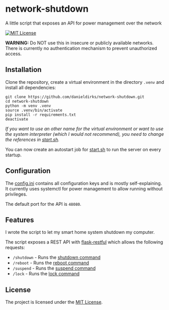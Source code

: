 # network-shutdown

A little script that exposes an API for power management over the network

[![MIT License](https://img.shields.io/github/license/danieldirks/network-shutdown.svg)](LICENSE)

**WARNING:** Do NOT use this in insecure or publicly available networks. There is currently no authentication mechanism to prevent unauthorized access.

## Installation

Clone the repository, create a virtual environment in the directory `.venv` and install all dependencies:

```
git clone https://github.com/danieldirks/network-shutdown.git
cd network-shutdown
python -m venv .venv
source .venv/bin/activate
pip install -r requirements.txt
deactivate
```

*If you want to use an other name for the virtual environment or want to use the system interpreter (which I would not recommend), you need to change the references in [start.sh](start.sh).*

You can now create an autostart job for [start.sh](start.sh) to run the server on every startup.

## Configuration

The [config.ini](config.ini) contains all configuration keys and is mostly self-explaining. It currently uses systemctl for power management to allow running without privileges.

The default port for the API is `48080`.

## Features

I wrote the script to let my smart home system shutdown my computer.

The script exposes a REST API with [flask-restful](https://github.com/flask-restful/flask-restful) which allows the following requests:

- `/shutdown` - Runs the [shutdown command](config.ini)
- `/reboot` - Runs the [reboot command](config.ini)
- `/suspend` - Runs the [suspend command](config.ini)
- `/lock` - Runs the [lock command](config.ini)

## License

The project is licensed under the [MIT License](LICENSE).
